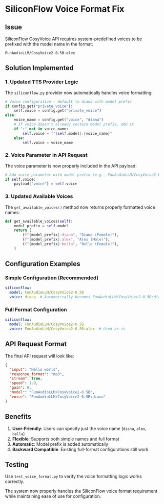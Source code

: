 # SiliconFlow Voice Format Fix

## Issue
SiliconFlow CosyVoice API requires system-predefined voices to be prefixed with the model name in the format:
```
FunAudioLLM/CosyVoice2-0.5B:alex
```

## Solution Implemented

### 1. **Updated TTS Provider Logic**
The `siliconflow.py` provider now automatically handles voice formatting:

```python
# Voice configuration - default to diana with model prefix
if config.get("private_voice"):
    self.voice = config.get("private_voice")
else:
    voice_name = config.get("voice", "diana")
    # If voice doesn't already contain model prefix, add it
    if ":" not in voice_name:
        self.voice = f"{self.model}:{voice_name}"
    else:
        self.voice = voice_name
```

### 2. **Voice Parameter in API Request**
The voice parameter is now properly included in the API payload:

```python
# Add voice parameter with model prefix (e.g., FunAudioLLM/CosyVoice2-0.5B:diana)
if self.voice:
    payload["voice"] = self.voice
```

### 3. **Updated Available Voices**
The `get_available_voices()` method now returns properly formatted voice names:

```python
def get_available_voices(self):
    model_prefix = self.model
    return [
        (f"{model_prefix}:diana", "Diana (Female)"),
        (f"{model_prefix}:alex", "Alex (Male)"),
        (f"{model_prefix}:bella", "Bella (Female)"),
    ]
```

## Configuration Examples

### Simple Configuration (Recommended)
```yaml
siliconflow:
  model: FunAudioLLM/CosyVoice2-0.5B
  voice: diana  # Automatically becomes FunAudioLLM/CosyVoice2-0.5B:diana
```

### Full Format Configuration
```yaml
siliconflow:
  model: FunAudioLLM/CosyVoice2-0.5B
  voice: FunAudioLLM/CosyVoice2-0.5B:alex  # Used as-is
```

## API Request Format
The final API request will look like:

```json
{
  "input": "Hello world",
  "response_format": "mp3",
  "stream": true,
  "speed": 1.0,
  "gain": 0,
  "model": "FunAudioLLM/CosyVoice2-0.5B",
  "voice": "FunAudioLLM/CosyVoice2-0.5B:diana"
}
```

## Benefits
1. **User-Friendly**: Users can specify just the voice name (`diana`, `alex`, `bella`)
2. **Flexible**: Supports both simple names and full format
3. **Automatic**: Model prefix is added automatically
4. **Backward Compatible**: Existing full-format configurations still work

## Testing
Use `test_voice_format.py` to verify the voice formatting logic works correctly.

The system now properly handles the SiliconFlow voice format requirement while maintaining ease of use for configuration.
